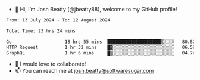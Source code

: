 - 👋 Hi, I’m Josh Beatty (@jbeatty88), welcome to my GitHub profile!

<!--START_SECTION:waka-->

```txt
From: 13 July 2024 - To: 12 August 2024

Total Time: 23 hrs 24 mins

Go                    18 hrs 55 mins  ████████████████████▒░░░░   80.82 %
HTTP Request          1 hr 32 mins    █▓░░░░░░░░░░░░░░░░░░░░░░░   06.58 %
GraphQL               1 hr 6 mins     █▒░░░░░░░░░░░░░░░░░░░░░░░   04.74 %
```

<!--END_SECTION:waka-->

- 💞️ I would love to collaborate!
- 📫 You can reach me at josh.beatty@softwaresugar.com

<!---
jbeatty88/jbeatty88 is a ✨ special ✨ repository because its `README.md` (this file) appears on your GitHub profile.
You can click the Preview link to take a look at your changes.
--->
